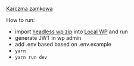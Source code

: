 [Karczma zamkowa](www.karczma-zamkowa.pl)

How to run:

- import [headless wp zip](https://drive.google.com/drive/folders/1yOBKDUtPe3QFR3zH-v0axt9QFpmZLG7O?usp=drive_link) into [Local WP](https://localwp.com/) and run
- generate JWT in wp admin
- add .env based based on .env.example
- `yarn`
- `yarn run dev`
